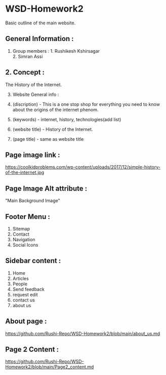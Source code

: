 # WSD-Homework2
Basic outline of the main website.

## General Information : 

1. Group members : 1. Rushikesh Kshirsagar  
                   2. Simran Assi

## 2. Concept : 

The History of the Internet.

3. Website General info : 

1. (discription) - This is a one stop shop for everything you need to know about the origins of the internet phenom. 
2. (keywords) - internet, history, technologies(add list)
3. (website title) - History of the Internet.
4. (page title) - same as website title



## Page image link : 
https://coolkidproblems.com/wp-content/uploads/2017/12/simple-history-of-the-internet.jpg

## Page Image Alt attribute :
"Main Background Image"

## Footer Menu : 
1. Sitemap
2. Contact
3. Navigation
4. Social Icons

## Sidebar content : 

1. Home
2. Articles
3. People
4. Send feedback
5. request edit
6. contact us
7. about us

## About page : 

https://github.com/Rushi-Repo/WSD-Homework2/blob/main/about_us.md

## Page 2 Content : 
https://github.com/Rushi-Repo/WSD-Homework2/blob/main/Page2_content.md
